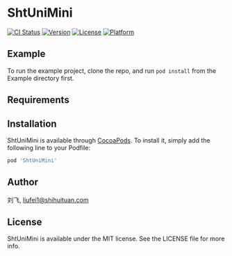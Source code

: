 # ShtUniMini

[![CI Status](https://img.shields.io/travis/刘飞/ShtUniMini.svg?style=flat)](https://travis-ci.org/刘飞/ShtUniMini)
[![Version](https://img.shields.io/cocoapods/v/ShtUniMini.svg?style=flat)](https://cocoapods.org/pods/ShtUniMini)
[![License](https://img.shields.io/cocoapods/l/ShtUniMini.svg?style=flat)](https://cocoapods.org/pods/ShtUniMini)
[![Platform](https://img.shields.io/cocoapods/p/ShtUniMini.svg?style=flat)](https://cocoapods.org/pods/ShtUniMini)

## Example

To run the example project, clone the repo, and run `pod install` from the Example directory first.

## Requirements

## Installation

ShtUniMini is available through [CocoaPods](https://cocoapods.org). To install
it, simply add the following line to your Podfile:

```ruby
pod 'ShtUniMini'
```

## Author

刘飞, liufei1@shihuituan.com

## License

ShtUniMini is available under the MIT license. See the LICENSE file for more info.
